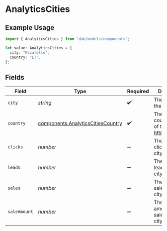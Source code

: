 # AnalyticsCities

## Example Usage

```typescript
import { AnalyticsCities } from "dub/models/components";

let value: AnalyticsCities = {
  city: "Pocatello",
  country: "LT",
};
```

## Fields

| Field                                                                                  | Type                                                                                   | Required                                                                               | Description                                                                            |
| -------------------------------------------------------------------------------------- | -------------------------------------------------------------------------------------- | -------------------------------------------------------------------------------------- | -------------------------------------------------------------------------------------- |
| `city`                                                                                 | *string*                                                                               | :heavy_check_mark:                                                                     | The name of the city                                                                   |
| `country`                                                                              | [components.AnalyticsCitiesCountry](../../models/components/analyticscitiescountry.md) | :heavy_check_mark:                                                                     | The 2-letter country code of the city: https://d.to/geo                                |
| `clicks`                                                                               | *number*                                                                               | :heavy_minus_sign:                                                                     | The number of clicks from this city                                                    |
| `leads`                                                                                | *number*                                                                               | :heavy_minus_sign:                                                                     | The number of leads from this city                                                     |
| `sales`                                                                                | *number*                                                                               | :heavy_minus_sign:                                                                     | The number of sales from this city                                                     |
| `saleAmount`                                                                           | *number*                                                                               | :heavy_minus_sign:                                                                     | The total amount of sales from this city, in cents                                     |